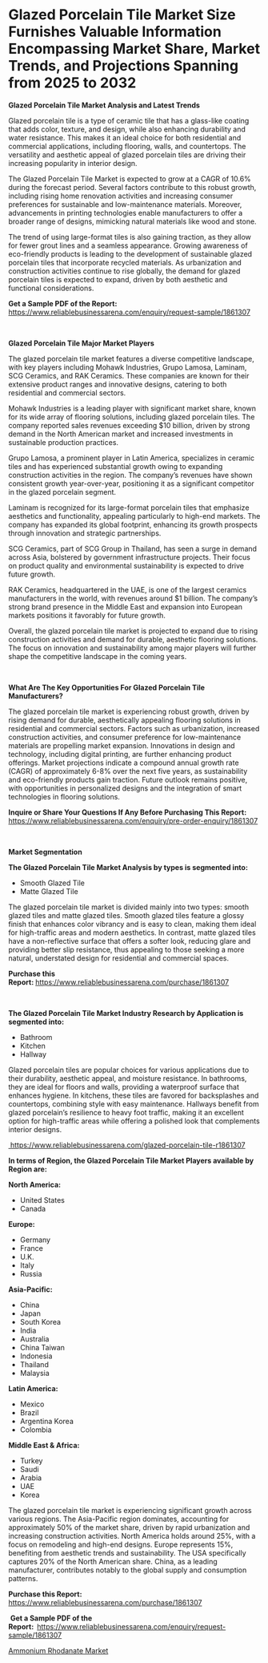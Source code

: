 <p><h1>Glazed Porcelain Tile Market Size Furnishes Valuable Information Encompassing Market Share, Market Trends, and Projections Spanning from 2025 to 2032</h1></p><p><strong>Glazed Porcelain Tile Market Analysis and Latest Trends</strong></p>
<p><p>Glazed porcelain tile is a type of ceramic tile that has a glass-like coating that adds color, texture, and design, while also enhancing durability and water resistance. This makes it an ideal choice for both residential and commercial applications, including flooring, walls, and countertops. The versatility and aesthetic appeal of glazed porcelain tiles are driving their increasing popularity in interior design.</p><p>The Glazed Porcelain Tile Market is expected to grow at a CAGR of 10.6% during the forecast period. Several factors contribute to this robust growth, including rising home renovation activities and increasing consumer preferences for sustainable and low-maintenance materials. Moreover, advancements in printing technologies enable manufacturers to offer a broader range of designs, mimicking natural materials like wood and stone. </p><p>The trend of using large-format tiles is also gaining traction, as they allow for fewer grout lines and a seamless appearance. Growing awareness of eco-friendly products is leading to the development of sustainable glazed porcelain tiles that incorporate recycled materials. As urbanization and construction activities continue to rise globally, the demand for glazed porcelain tiles is expected to expand, driven by both aesthetic and functional considerations.</p></p>
<p><strong>Get a Sample PDF of the Report:&nbsp;</strong> <a href="https://www.reliablebusinessarena.com/enquiry/request-sample/1861307?utm_campaign=3443&utm_medium=2&utm_source=Github&utm_content=ia&utm_term=02042025&utm_id=glazed-porcelain-tile">https://www.reliablebusinessarena.com/enquiry/request-sample/1861307</a></p>
<p>&nbsp;</p>
<p><strong>Glazed Porcelain Tile Major Market Players</strong></p>
<p><p>The glazed porcelain tile market features a diverse competitive landscape, with key players including Mohawk Industries, Grupo Lamosa, Laminam, SCG Ceramics, and RAK Ceramics. These companies are known for their extensive product ranges and innovative designs, catering to both residential and commercial sectors.</p><p>Mohawk Industries is a leading player with significant market share, known for its wide array of flooring solutions, including glazed porcelain tiles. The company reported sales revenues exceeding $10 billion, driven by strong demand in the North American market and increased investments in sustainable production practices.</p><p>Grupo Lamosa, a prominent player in Latin America, specializes in ceramic tiles and has experienced substantial growth owing to expanding construction activities in the region. The company’s revenues have shown consistent growth year-over-year, positioning it as a significant competitor in the glazed porcelain segment.</p><p>Laminam is recognized for its large-format porcelain tiles that emphasize aesthetics and functionality, appealing particularly to high-end markets. The company has expanded its global footprint, enhancing its growth prospects through innovation and strategic partnerships.</p><p>SCG Ceramics, part of SCG Group in Thailand, has seen a surge in demand across Asia, bolstered by government infrastructure projects. Their focus on product quality and environmental sustainability is expected to drive future growth.</p><p>RAK Ceramics, headquartered in the UAE, is one of the largest ceramics manufacturers in the world, with revenues around $1 billion. The company’s strong brand presence in the Middle East and expansion into European markets positions it favorably for future growth.</p><p>Overall, the glazed porcelain tile market is projected to expand due to rising construction activities and demand for durable, aesthetic flooring solutions. The focus on innovation and sustainability among major players will further shape the competitive landscape in the coming years.</p></p>
<p>&nbsp;</p>
<p><strong>What Are The Key Opportunities For Glazed Porcelain Tile Manufacturers?</strong></p>
<p><p>The glazed porcelain tile market is experiencing robust growth, driven by rising demand for durable, aesthetically appealing flooring solutions in residential and commercial sectors. Factors such as urbanization, increased construction activities, and consumer preference for low-maintenance materials are propelling market expansion. Innovations in design and technology, including digital printing, are further enhancing product offerings. Market projections indicate a compound annual growth rate (CAGR) of approximately 6-8% over the next five years, as sustainability and eco-friendly products gain traction. Future outlook remains positive, with opportunities in personalized designs and the integration of smart technologies in flooring solutions.</p></p>
<p><strong>Inquire or Share Your Questions If Any Before Purchasing This Report:</strong> <a href="https://www.reliablebusinessarena.com/enquiry/pre-order-enquiry/1861307?utm_campaign=3443&utm_medium=2&utm_source=Github&utm_content=ia&utm_term=02042025&utm_id=glazed-porcelain-tile">https://www.reliablebusinessarena.com/enquiry/pre-order-enquiry/1861307</a></p>
<p>&nbsp;</p>
<p><strong>Market Segmentation</strong></p>
<p><strong>The Glazed Porcelain Tile Market Analysis by types is segmented into:</strong></p>
<p><ul><li>Smooth Glazed Tile</li><li>Matte Glazed Tile</li></ul></p>
<p><p>The glazed porcelain tile market is divided mainly into two types: smooth glazed tiles and matte glazed tiles. Smooth glazed tiles feature a glossy finish that enhances color vibrancy and is easy to clean, making them ideal for high-traffic areas and modern aesthetics. In contrast, matte glazed tiles have a non-reflective surface that offers a softer look, reducing glare and providing better slip resistance, thus appealing to those seeking a more natural, understated design for residential and commercial spaces.</p></p>
<p><strong>Purchase this Report:&nbsp;</strong><a href="https://www.reliablebusinessarena.com/purchase/1861307?utm_campaign=3443&utm_medium=2&utm_source=Github&utm_content=ia&utm_term=02042025&utm_id=glazed-porcelain-tile">https://www.reliablebusinessarena.com/purchase/1861307</a></p>
<p>&nbsp;</p>
<p><strong>The Glazed Porcelain Tile Market Industry Research by Application is segmented into:</strong></p>
<p><ul><li>Bathroom</li><li>Kitchen</li><li>Hallway</li></ul></p>
<p><p>Glazed porcelain tiles are popular choices for various applications due to their durability, aesthetic appeal, and moisture resistance. In bathrooms, they are ideal for floors and walls, providing a waterproof surface that enhances hygiene. In kitchens, these tiles are favored for backsplashes and countertops, combining style with easy maintenance. Hallways benefit from glazed porcelain’s resilience to heavy foot traffic, making it an excellent option for high-traffic areas while offering a polished look that complements interior designs.</p></p>
<p><a href="https://www.reliablebusinessarena.com/glazed-porcelain-tile-r1861307?utm_campaign=3443&utm_medium=2&utm_source=Github&utm_content=ia&utm_term=02042025&utm_id=glazed-porcelain-tile">&nbsp;https://www.reliablebusinessarena.com/glazed-porcelain-tile-r1861307</a></p>
<p><strong>In terms of Region, the Glazed Porcelain Tile Market Players available by Region are:</strong></p>
<p>
    <p> <strong> North America: </strong>
        <ul>
            <li>United States</li>
            <li>Canada</li>
        </ul>
        </p> 
    <p> <strong> Europe: </strong>
        <ul>
            <li>Germany</li>
            <li>France</li>
            <li>U.K.</li>
            <li>Italy</li>
            <li>Russia</li>
        </ul>
        </p> 
    <p> <strong> Asia-Pacific: </strong>
        <ul>
            <li>China</li>
            <li>Japan</li>
            <li>South Korea</li>
            <li>India</li>
            <li>Australia</li>
            <li>China Taiwan</li>
            <li>Indonesia</li>
            <li>Thailand</li>
            <li>Malaysia</li>
        </ul>
        </p> 
    <p> <strong> Latin America: </strong>
        <ul>
            <li>Mexico</li>
            <li>Brazil</li>
            <li>Argentina Korea</li>
            <li>Colombia</li>
        </ul>
        </p> 
    <p> <strong> Middle East & Africa: </strong>
        <ul>
            <li>Turkey</li>
            <li>Saudi</li>
            <li>Arabia</li>
            <li>UAE</li>
            <li>Korea</li>
        </ul>
    </p>
    </p>
<p><p>The glazed porcelain tile market is experiencing significant growth across various regions. The Asia-Pacific region dominates, accounting for approximately 50% of the market share, driven by rapid urbanization and increasing construction activities. North America holds around 25%, with a focus on remodeling and high-end designs. Europe represents 15%, benefiting from aesthetic trends and sustainability. The USA specifically captures 20% of the North American share. China, as a leading manufacturer, contributes notably to the global supply and consumption patterns.</p></p>
<p><strong>Purchase this Report: </strong><a href="https://www.reliablebusinessarena.com/purchase/1861307?utm_campaign=3443&utm_medium=2&utm_source=Github&utm_content=ia&utm_term=02042025&utm_id=glazed-porcelain-tile">https://www.reliablebusinessarena.com/purchase/1861307</a></p>
<p>&nbsp;<strong>Get a Sample PDF of the Report:&nbsp;&nbsp;</strong><a href="https://www.reliablebusinessarena.com/enquiry/request-sample/1861307?utm_campaign=3443&utm_medium=2&utm_source=Github&utm_content=ia&utm_term=02042025&utm_id=glazed-porcelain-tile">https://www.reliablebusinessarena.com/enquiry/request-sample/1861307</a></p>
<p><strong></strong></p>
<p><p><a href="https://github.com/debowflaggqw/Market-Research-Report-List-1/blob/main/ammonium-rhodanate-market.md?utm_campaign=3443&utm_medium=2&utm_source=Github&utm_content=ia&utm_term=02042025&utm_id=glazed-porcelain-tile">Ammonium Rhodanate Market</a></p></p>